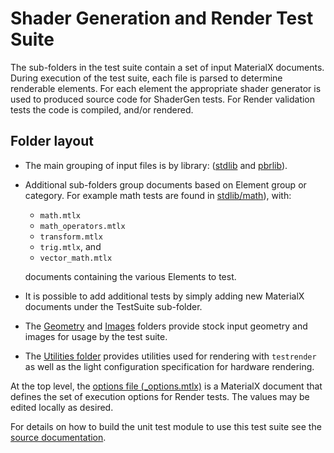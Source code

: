 # Shader Generation and Render Test Suite

The sub-folders in the test suite contain a set of input MaterialX documents. During execution of the test suite, each file is parsed to determine renderable elements.  For each element the appropriate shader generator is used to produced source code for ShaderGen tests. For Render validation tests the code is compiled, and/or rendered.

## Folder layout

-   The main grouping of input files is by library: ([stdlib](stdlib) and [pbrlib](pbrlib)).
-   Additional sub-folders group documents based on Element group or category. For example math tests are found in [stdlib/math](stdlib/math)), with:
    -   `math.mtlx`
    -   `math_operators.mtlx`
    -   `transform.mtlx`
    -   `trig.mtlx`, and
    -   `vector_math.mtlx`

    documents containing the various Elements to test.
-   It is possible to add additional tests by simply adding new MaterialX documents under the TestSuite sub-folder.
-   The [Geometry](Geometry) and [Images](Images) folders provide stock input geometry and images for usage by the test suite.
-   The [Utilities folder](Utilities) provides utilities used for rendering with `testrender` as well as the light configuration specification for hardware rendering.

At the top level, the [options file (_options.mtlx)](_options.mtlx) is a MaterialX document that defines the set of execution options for Render tests. The values may be edited locally as desired.

For details on how to build the unit test module to use this test suite see the [source documentation](../../source/MaterialXTest/README.md).
